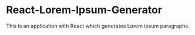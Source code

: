 # React-Lorem-Ipsum-Generator
This is an application with React which generates Lorem ipsum paragraphs.
